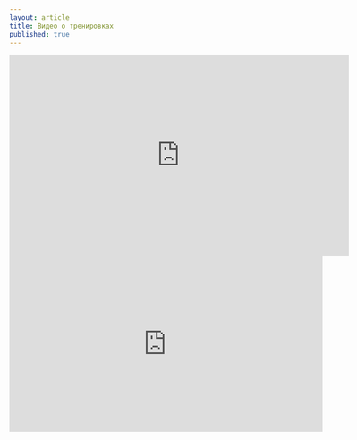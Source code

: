 ```yaml
---
layout: article
title: Видео о тренировках
published: true
---
```


<iframe src="http://vk.com/video_ext.php?oid=-60111994&id=170061131&hash=a4b8d30d21e64d97&hd=1" width="607" height="360" frameborder="0"></iframe>

<iframe width="560" height="315" src="https://www.youtube.com/embed/90dIo7O6YXQ" frameborder="0" allowfullscreen></iframe>
